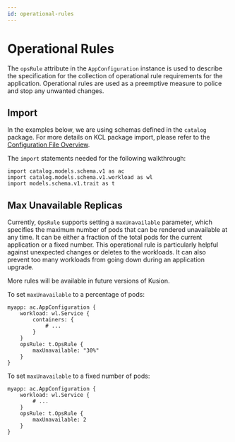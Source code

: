 ```yaml
---
id: operational-rules
---
```


# Operational Rules

The `opsRule` attribute in the `AppConfiguration` instance is used to describe the specification for the collection of operational rule requirements for the application. Operational rules are used as a preemptive measure to police and stop any unwanted changes.

## Import

In the examples below, we are using schemas defined in the `catalog` package. For more details on KCL package import, please refer to the [Configuration File Overview](overview).

The `import` statements needed for the following walkthrough:
```
import catalog.models.schema.v1 as ac
import catalog.models.schema.v1.workload as wl
import models.schema.v1.trait as t
```

## Max Unavailable Replicas

Currently, `OpsRule` supports setting a `maxUnavailable` parameter, which specifies the maximum number of pods that can be rendered unavailable at any time. It can be either a fraction of the total pods for the current application or a fixed number. This operational rule is particularly helpful against unexpected changes or deletes to the workloads. It can also prevent too many workloads from going down during an application upgrade.

More rules will be available in future versions of Kusion.

To set `maxUnavailable` to a percentage of pods:
```
myapp: ac.AppConfiguration {
    workload: wl.Service {
        containers: {
            # ...
        }
    }
    opsRule: t.OpsRule {
        maxUnavailable: "30%"
    }
}
```

To set `maxUnavailable` to a fixed number of pods:
```
myapp: ac.AppConfiguration {
    workload: wl.Service {
        # ...
    }
    opsRule: t.OpsRule {
        maxUnavailable: 2
    }
}
```